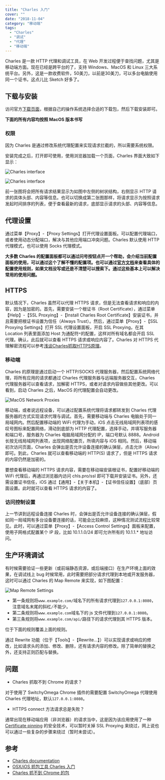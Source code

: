 ```yaml
---
title: "Charles 入门"
cover: ""
date: "2018-11-04"
category: "移动端"
tags:
  - "Charles"
  - "调试"
  - "代理"
  - "移动端"
---
```


Charles 是一款 HTTP 代理和调试工具，在 Web 开发过程便于查找问题，尤其是移动端方面。现在已经是跨平台的了，支持 Windows、MacOS 和 Linux 三大系统平台。另外，这是一款收费软件，50美刀，以前是30美刀，可以多台电脑使用同一个证书，这点儿比 Sketch 好多了。

## 下载与安装

访问官方[下载页面](https://www.charlesproxy.com/download/)，根据自己的操作系统选择合适的下载包，然后下载安装即可。

**下面的所有内容均按照 MacOS 版本书写**

### 权限

因为 Charles 是通过修改系统代理配置来实现请求拦截的，所以需要系统权限。

安装完成之后，打开即可使用，使用浏览器加载一个页面，Charles 界面大致如下显示：

![Charles interface](/images/getting-started-charles/charles-interface.png)

![Charles interface](/images/getting-started-charles/charles-squence.png)

前一张图将会把所有请求结果显示为如图中左侧的树状结构，右侧显示 HTTP 请求的具体头部、内容等信息。也可以切换成第二张图那样，将请求显示为按照请求发起时间排序的列表，便于查看最新的请求，底部显示请求的头部、内容等信息。

## 代理设置

通过菜单【Proxy】-【Proxy Settings】打开代理设置面板。可以配置代理端口，或者使用动态分配端口，解决与其他应用端口冲突问题。Charles 默认使用 HTTP 代理模式，也可以使用 Socks 代理模式。

**大多数 Charles 的配置面板都可以通过问号按钮点开一个帮助，会介绍当前配置面板的使用，可以通过这个了解不懂的配置项。也可以通过[官方文档](https://www.charlesproxy.com/documentation/configuration/)来查看具体的配置使用规则，如果文档没写或还是不清楚可以搜索下。通过这些基本上可以解决常用的使用问题。**

## HTTPS

默认情况下，Charles 虽然可以代理 HTTPS 请求，但是无法查看请求和响应的内容，因为是加密的。首先，需要安装一个根证书（Root Certificate），通过菜单【Help】-【SSL Proxying】-【Install Charles Root Certificate】安装证书，并且需要把根证书设置为信任（Always Trust）。然后，通过菜单【Proxy】-【SSL Proxying Settings】打开 SSL 代理设置面板，开启 SSL Proxying，在其 Location 列表里面添加 Host 为通配符`*`的配置，这样对所有域名都会开启 SSL 代理。确认，此后就可以查看 HTTPS 请求或响应内容了。Charles 对 HTTPS 代理解密流程可以参考[浅谈Charles抓取HTTPS原理](https://www.jianshu.com/p/405f9d76f8c4)。

### 移动端

Charles 的原理是通过启动一个 HTTP/SOCKS 代理服务器，然后配置系统网络代理，将所有应用的请求都通过 Charles 代理服务器与远端服务器交互，Charles 代理服务器可以查看请求，加解密 HTTPS，或者对请求内容做些其他更改。可以看到，启动 Charles 之后，MacOS 的代理配置会自动更改。

![MacOS Network Proxies](/images/getting-started-charles/macos-network-proxies.png)

移动端，或者说远程设备，可以通过配置系统代理将请求都转发到 Charles 代理服务器的方式实现请求代理与调试。首先，需要移动端与 Charles 电脑处于同一局域网内。然后配置移动端的 WiFi 代理为手动，iOS 点击无线局域网列表项的感叹号图标来配置网络，滑动到底部为 HTTP 代理配置，选择手动，并填写服务器和端口号，服务器为 Charles 电脑局域网分配的 IP，端口号默认 8888。Android 长按无线局域网列表项，出现网络配置页，所填内容与 iOS 相同。然后，移动端初次访问页面，Charles 会弹出是否允许设备连接的确认弹层，点击允许（Allow）即可。到此，Charles 就可以查看移动端的 HTTP(S) 请求了，但是 HTTPS 请求的内容仍然是加密的。

要想查看移动端的 HTTPS 请求内容，需要在移动端安装根证书，配置好移动端的 WiFi 代理后，再通过浏览器内访问 chls.pro/ssl 即可下载并安装证书。另外，还需设置证书信任，iOS 通过【通用】-【关于本机】-【证书信任设置】（底部）页面设置。此时就可以查看 HTTPS 请求的内容了。

### 访问控制设置

上一节讲到远程设备连接 Charles 时，会弹出是否允许设备连接的确认弹层，假如同一局域网有多台设备要连接的话，可能会比较麻烦，这种情况测试流程比较常见。此时，可以通过菜单【Proxy】-【Access Control Settings】面板来配置，使用子网格式配置某个 IP 段，比如 10.1.1.0/24 即可允许所有的 10.1.1.\* 地址访问。

## 生产环境调试

有时候需要验证一些更新（或前端静态资源，或后端接口）在生产环境上面的效果，在调试线上 bug 时候常用，此时需要把部分请求代理到本地或开发服务器，这时可以通过 Charles 的 Map Remote 来实现，如下图配置：

![Map Remote Settings](/images/getting-started-charles/map-remote-settings.png)

- 第一条规则将`www.example.com/`域名下的所有请求代理到`127.0.0.1:8080`，注意域名末尾的斜杠`/`不能少。
- 第二条规则将`www.example.com`域名下的 js 文件代理到`127.0.0.1:8080`。
- 第三条规则将`www.example.com/api/`路径下的请求代理到其 HTTPS 版本。

位于下面的规则覆盖上面的规则。

通过 Rewrite 功能（位于【Tools】-【Rewrite...】）可以实现请求或响应的修改，比如请求头的添加、修改、删除，还有请求内容的修改。除了简单的替换之外，还支持正则匹配与替换。

## 问题

- Charles 抓取不到 Chrome 的请求？

对于使用了 SwitchyOmega Chrome 插件的需要配置 SwitchyOmega 代理使用 Charles 代理地址，默认`127.0.0.1:8080`。

- HTTPS connect 方法请求总是失败？

通常出现在移动端应用（非浏览器）的请求当中，这是因为该应用使用了一种 [Certificate pinning](https://www.perimeterx.com/blog/certificate-pinning-on-mobile/) 的安全技术，可以暂时关掉 SSL Proxying 来绕过，网上说也可以通过一些复杂的步骤来绕过（暂时未尝试）。

## 参考

- [Charles documentation](https://www.charlesproxy.com/documentation/configuration/)
- [OSX/iOS 抓包工具 Charles 入门](https://www.jianshu.com/p/dbcf1ef87a63)
- [Charles 抓不到 Chrome 的包](https://www.jianshu.com/p/d107de695377)
